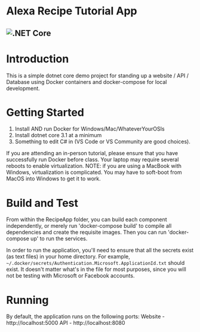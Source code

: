 # Alexa Recipe Tutorial App
![.NET Core](https://github.com/queen-of-code/alexa-recipe-app/workflows/.NET%20Core/badge.svg?branch=master)
----------------

# Introduction 
This is a simple dotnet core demo project for standing up a website / API / Database using Docker containers and docker-compose for local development. 

# Getting Started
1.  Install AND run Docker for Windows/Mac/WhateverYourOSIs
2.  Install dotnet core 3.1 at a minimum 
3.  Something to edit C# in (VS Code or VS Community are good choices).

If you are attending an in-person tutorial, please ensure that you have successfully run Docker before class. Your laptop may require several reboots to enable virtualization. NOTE: if you are using a MacBook with Windows, virtualization is complicated. You may have to soft-boot from MacOS into Windows to get it to work. 

# Build and Test
From within the RecipeApp folder, you can build each component independently, or merely run 'docker-compose build' to compile all dependencies and create the requisite images.
Then you can run 'docker-compose up' to run the services. 

In order to run the application, you'll need to ensure that all the secrets exist (as text files) in your home directory. For example, `~/.docker/secrets/Authentication.Microsoft.ApplicationId.txt` should exist. It doesn't matter what's in the file for most purposes, since you will not be testing with Microsoft or Facebook accounts.

# Running
By default, the application runs on the following ports:
Website - http://localhost:5000
API - http://localhost:8080

